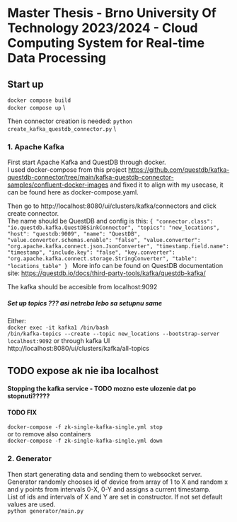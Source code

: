 # Master Thesis - Brno University Of Technology 2023/2024 - Cloud Computing System for Real-time Data Processing

## Start up
``docker compose build`` \
``docker compose up`` \

Then connector creation is needed:
``python create_kafka_questdb_connector.py`` \

### 1. Apache Kafka
First start Apache Kafka and QuestDB through docker. \
I used docker-compose from this project https://github.com/questdb/kafka-questdb-connector/tree/main/kafka-questdb-connector-samples/confluent-docker-images 
and fixed it to align with my usecase, it can be found here as docker-compose.yaml. 

Then go to http://localhost:8080/ui/clusters/kafka/connectors and click create connector. \
The name should be QuestDB and config is this:
``{
	"connector.class": "io.questdb.kafka.QuestDBSinkConnector",
	"topics": "new_locations",
	"host": "questdb:9009",
	"name": "QuestDB",
	"value.converter.schemas.enable": "false",
	"value.converter": "org.apache.kafka.connect.json.JsonConverter",
	"timestamp.field.name": "timestamp",
	"include.key": "false",
	"key.converter": "org.apache.kafka.connect.storage.StringConverter",
	"table": "locations_table"
}
``
More info can be found on QuestDB documentation site: https://questdb.io/docs/third-party-tools/kafka/questdb-kafka/ 

The kafka should be accesible from localhost:9092
##### Set up topics ??? asi netreba lebo sa setupnu same
Either: \
``docker exec -it kafka1 /bin/bash`` \
``/bin/kafka-topics --create --topic new_locations --bootstrap-server localhost:9092`` 
or through kafka UI http://localhost:8080/ui/clusters/kafka/all-topics 
## TODO expose ak nie iba localhost

#### Stopping the kafka service - TODO mozno este ulozenie dat po stopnuti?????
#### TODO FIX
``docker-compose -f zk-single-kafka-single.yml stop`` \
or to remove also containers \
``docker-compose -f zk-single-kafka-single.yml down``

### 2. Generator
Then start generating data and sending them to websocket server. \
Generator randomly chooses id of device from array of 1 to X and random x and y points from intervals 0-X, 0-Y and assigns a current timestamp. \
List of ids and intervals of X and Y are set in constructor. If not set default values are used. \
``python generator/main.py``
